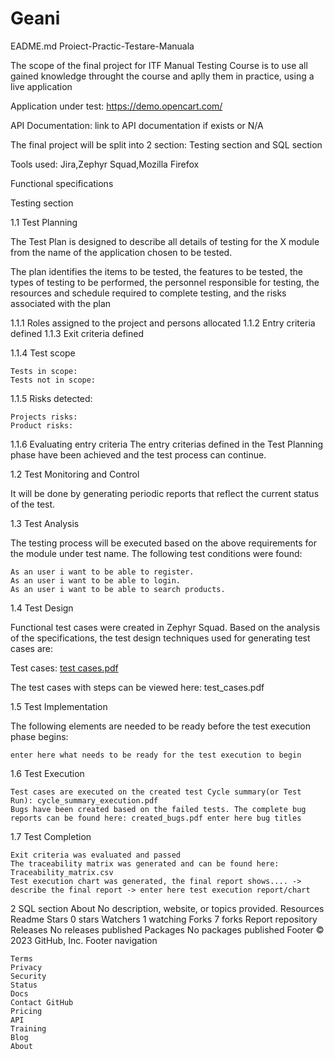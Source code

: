 # Geani
EADME.md
Proiect-Practic-Testare-Manuala

The scope of the final project for ITF Manual Testing Course is to use all gained knowledge throught the course and aplly them in practice, using a live application

Application under test: https://demo.opencart.com/

API Documentation: link to API documentation if exists or N/A

The final project will be split into 2 section: Testing section and SQL section

Tools used: Jira,Zephyr Squad,Mozilla Firefox

Functional specifications

Testing section

1.1 Test Planning

The Test Plan is designed to describe all details of testing for the X module from the name of the application chosen to be tested.

The plan identifies the items to be tested, the features to be tested, the types of testing to be performed, the personnel responsible for testing, the resources and schedule required to complete testing, and the risks associated with the plan

1.1.1 Roles assigned to the project and persons allocated 1.1.2 Entry criteria defined 1.1.3 Exit criteria defined

1.1.4 Test scope

    Tests in scope:
    Tests not in scope:
  


1.1.5 Risks detected:

    Projects risks:
    Product risks:

1.1.6 Evaluating entry criteria The entry criterias defined in the Test Planning phase have been achieved and the test process can continue.

1.2 Test Monitoring and Control

It will be done by generating periodic reports that reflect the current status of the test.

1.3 Test Analysis

The testing process will be executed based on the above requirements for the module under test name. The following test conditions were found:

    As an user i want to be able to register.
    As an user i want to be able to login.
    As an user i want to be able to search products.

1.4 Test Design

Functional test cases were created in Zephyr Squad. Based on the analysis of the specifications, the test design techniques used for generating test cases are:

Test cases: [test cases.pdf](https://github.com/geani85/Geani/files/12023957/test.cases.pdf)

The test cases with steps can be viewed here: test_cases.pdf

1.5 Test Implementation

The following elements are needed to be ready before the test execution phase begins:

    enter here what needs to be ready for the test execution to begin

1.6 Test Execution

    Test cases are executed on the created test Cycle summary(or Test Run): cycle_summary_execution.pdf
    Bugs have been created based on the failed tests. The complete bug reports can be found here: created_bugs.pdf enter here bug titles

1.7 Test Completion

    Exit criteria was evaluated and passed
    The traceability matrix was generated and can be found here: Traceability_matrix.csv
    Test execution chart was generated, the final report shows.... -> describe the final report -> enter here test execution report/chart

2 SQL section
About
No description, website, or topics provided.
Resources
Readme
Stars
0 stars
Watchers
1 watching
Forks
7 forks
Report repository
Releases
No releases published
Packages
No packages published
Footer
© 2023 GitHub, Inc.
Footer navigation

    Terms
    Privacy
    Security
    Status
    Docs
    Contact GitHub
    Pricing
    API
    Training
    Blog
    About

